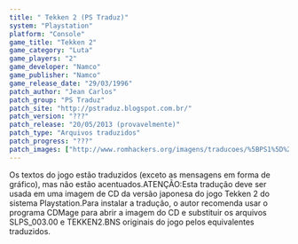 ```yaml
---
title: " Tekken 2 (PS Traduz)"
system: "Playstation"
platform: "Console"
game_title: "Tekken 2"
game_category: "Luta"
game_players: "2"
game_developer: "Namco"
game_publisher: "Namco"
game_release_date: "29/03/1996"
patch_author: "Jean Carlos"
patch_group: "PS Traduz"
patch_site: "http://pstraduz.blogspot.com.br/"
patch_version: "???"
patch_release: "20/05/2013 (provavelmente)"
patch_type: "Arquivos traduzidos"
patch_progress: "???"
patch_images: ["http://www.romhackers.org/imagens/traducoes/%5BPS1%5D%20Tekken%202%20-%20PS%20Traduz%20-%201.jpg","http://www.romhackers.org/imagens/traducoes/%5BPS1%5D%20Tekken%202%20-%20PS%20Traduz%20-%202.jpg","http://www.romhackers.org/imagens/traducoes/%5BPS1%5D%20Tekken%202%20-%20PS%20Traduz%20-%203.jpg"]
---
```

Os textos do jogo estão traduzidos (exceto as mensagens em forma de gráfico), mas não estão acentuados.ATENÇÃO:Esta tradução deve ser usada em uma imagem de CD da versão japonesa do jogo Tekken 2 do sistema Playstation.Para instalar a tradução, o autor recomenda usar o programa CDMage para abrir a imagem do CD e substituir os arquivos SLPS_003.00 e TEKKEN2.BNS originais do jogo pelos equivalentes traduzidos.